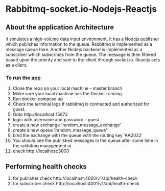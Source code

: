 # Rabbitmq-socket.io-Nodejs-Reactjs


## About the application Architecture
It simulates a high-volume data input environment. It has a Nodejs publisher which publishes information to the queue. Rabbitmq is implemented as a message queue here. Another Nodejs backend is implemented as a subscriber which subscribes from the queue. The message is then filtered based upon the priority and sent to the client through socket.io.
Reactjs acts as a client.



### To run the app
1. Clone the repo on your local machine - master branch </br> 
2. Make sure your local machine has the Docker running.
3. Run docker-compose up </br> 
4. Check the terminal logs if rabbitmq is connected and authorized for guest. 
5. Goto http://localhost:15673
6. login with username and password - guest 
7. create a new exchange  'random_message_exchange'
8. create a new queue 'random_message_queue'
9. bind the exchange with the queue with the routing key 'AA2022'
10. You should see the published messages in the queue after some time in the rabbitmq management ui
11. check http://localhost:3000



## Performing health checks 

1. for publisher check http://localhost:4000/v1/api/health-check </br>
2. for subscriber check http://localhost:4001/v1/api/health-check
